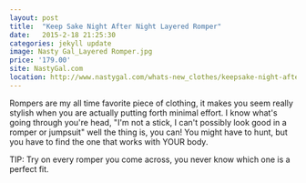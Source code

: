 ```yaml
---
layout: post
title:  "Keep Sake Night After Night Layered Romper"
date:   2015-2-18 21:25:30
categories: jekyll update
image: Nasty Gal_Layered Romper.jpg
price: '179.00'
site: NastyGal.com
location: http://www.nastygal.com/whats-new_clothes/keepsake-night-after-night-layered-romper
---
```

Rompers are my all time favorite piece of clothing, it makes you seem really stylish when you are actually putting forth minimal effort. I know what's going through you're head, "I'm not a stick, I can't possibly look good in a romper or jumpsuit" well the thing is, you can! You might have to hunt, but you have to find the one that works with YOUR body.

TIP: Try on every romper you come across, you never know which one is a perfect fit.
